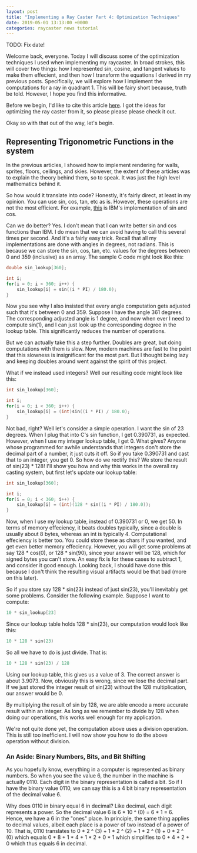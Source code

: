 ```yaml
---
layout: post
title: "Implementing a Ray Caster Part 4: Optimization Techniques"
date: 2019-05-01 13:13:00 +0000
categories: raycaster news tutorial
--- 
```


TODO: Fix date!

Welcome back, everyone. Today I will discuss some of the optimization techniques
I used when implementing my raycaster. In broad strokes, this will cover two things:
how I represented sin, cosine, and tangent values to make them effecient, and then
how I transform the equations I derived in my previous posts. Specifically, we will
explore how I implement the computations for a ray in quadrant 1. This will be fairy
short because, truth be told. However, I hope you find this informative.

Before we begin, I'd like to cite this article [here](http://tigcc.ticalc.org/tut/raycasting.html).
I got the ideas for optimizing the ray caster from it, so please please please check it out.

Okay so with that out of the way, let's begin.

## Representing Trigonometric Functions in the system

In the previous articles, I showed how to implement rendering for walls, sprites, floors, ceilings,
and skies. However, the extent of these articles was to explain the theory behind them, so to speak.
It was just the high level mathematics behind it.

So how would it translate into code? Honestly, it's fairly direct, at least in my opinion. You can
use sin, cos, tan, etc as is. However, these operations are not the most efficient. For example,
[this](https://sourceware.org/git/?p=glibc.git;a=blob;f=sysdeps/ieee754/dbl-64/s_sin.c;hb=HEAD) is IBM's
implementation of sin and cos.

Can we do better? Yes. I don't mean that I can write better sin and cos functions than IBM. I do mean that
we can avoid having to call this several times per second. And it's a fairly easy trick. Recall that all
my implementations are done with angles in degrees, not radians. This is because we can store the sin, cos,
tan, etc. values for the degrees between 0 and 359 (inclusive) as an array. The sample C code might look
like this:

```c
double sin_lookup[360];

int i;
for(i = 0; i < 360; i++) {
	sin_lookup[i] = sin((i * PI) / 180.0);
}
```

Now you see why I also insisted that every angle computation gets adjusted such that it's between 0 and 359.
Suppose I have the angle 361 degrees. The corresponding adjusted angle is 1 degree, and now when ever I need
to compute sin(1), and I can just look up the corresponding degree in the lookup table. This significantly
reduces the number of operations.

But we can actually take this a step further. Doubles are great, but doing computations with them is slow. Now,
modern machines are fast to the point that this slowness is insignificant for the most part. But I thought
being lazy and keeping doubles around went against the spirit of this project.

What if we instead used integers? Well our resulting code might look like this:

```c
int sin_lookup[360];

int i;
for(i = 0; i < 360; i++) {
	sin_lookup[i] = (int)sin((i * PI) / 180.0);
}
```

Not bad, right? Well let's consider a simple operation. I want the sin of 23 degrees. When I plug
that into C's sin function, I get 0.390731, as expected. However, when I use my integer lookup table,
I get 0. What gives? Anyone whose programmed for awhile understands that integers don't store the decimal
part of a number, it just cuts it off. So if you take 0.390731 and cast that to an integer, you get 0.
So how do we rectify this? We store the result of sin(23) * 128! I'll show you how and why this works
in the overall ray casting system, but first let's update our lookup table:

```c
int sin_lookup[360];

int i;
for(i = 0; i < 360; i++) {
	sin_lookup[i] = (int)(128 * sin((i * PI) / 180.0));
}
```

Now, when I use my lookup table, instead of 0.390731 or 0, we get 50. In terms of memory effeciency, it beats
doubles typically, since a double is usually about 8 bytes, whereas an int is typically 4. Computational effeciency
is better too. You could store these as chars if you wanted, and get even better memory effeciency. However,
you will get some problems at say 128 * cos(0), or 128 * sin(90), since your answer will be 128, which for signed bytes
you can't store. An easy fix is for these cases to subtract 1, and consider it good enough. Looking back, I should
have done this because I don't think the resulting visual artifacts would be that bad (more on this later).

So if you store say 128 * sin(23) instead of just sin(23), you'll inevitably get some problems. Consider the following
example. Suppose I want to compute:

```c
10 * sin_lookup[23]
```

Since our lookup table holds 128 * sin(23), our computation would look like this:

```c
10 * 128 * sin(23)
```

So all we have to do is just divide. That is:

```c
10 * 128 * sin(23) / 128
```

Using our lookup table, this gives us a value of 3. The correct answer is about 3.9073.
Now, obviously this is wrong, since we lose the decimal part. If we just stored the integer
result of sin(23) without the 128 multiplication, our answer would be 0.

By multiplying the result of sin by 128, we are able encode a more accurate result within an
integer. As long as we remember to divide by 128 when doing our operations, this works
well enough for my application. 

We're not quite done yet, the computation above uses a division operation. This is still
too inefficient. I will now show you how to do the above operation without division.

### An Aside: Binary Numbers, Bits, and Bit Shifting

As you hopefully know, everything in a computer is represented as binary numbers. So when
you see the value 6, the number in the machine is actually 0110. Each digit in the binary
representation is called a bit. So if I have the binary value 0110, we can say this is a 4 bit
binary representation of the decimal value 6.

Why does 0110 in binary equal 6 in decimal? Like decimal, each digit represents a power.
So the decimal value 6 is 6 * 10 ^ (0) = 6 * 1 = 6. Hence, we have a 6 in the "ones" place.
In principle, the same thing applies to decimal values, albeit each place is a power of two
instead of a power of 10. That is, 0110 translates to 0 * 2 ^ (3) + 1 * 2 ^ (2) + 1 * 2 ^ (1) + 0 * 2 ^ (0)
which equals 0 * 8 + 1 * 4 + 1 * 2 + 0 * 1 which simplifies to 0 + 4 + 2 + 0 which thus equals 6 in decimal.


